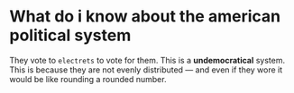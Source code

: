 # What do i know about the american political system

They vote to `electrets` to vote for them. This is a **undemocratical** system. This is because they are not evenly distributed &mdash; and even if they wore it would be like rounding a rounded number.
	